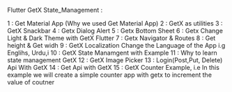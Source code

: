Flutter GetX State_Management :

1 : Get Material App (Why we used Get Material App)
2 : GetX as utilities
3 : GetX Snackbar
4 : Getx Dialog Alert
5 : Getx Bottom Sheet
6 : Getx Change Light & Dark Theme with GetX Flutter
7 : Getx Navigator & Routes
8 : Get height & Get widh
9 : GetX Localization Change the Language of the App i.g Englihs, Urdu,i
10 : GetX State Manamgent with Example
11 : Why to learn state management GetX
12 : GetX Image Picker
13 : Login(Post,Put, Delete) Api With GetX
14 : Get Api with GetX
15 : GetX Counter Example, i.e In this example we will create a simple counter app with getx to increment the value of coutner
